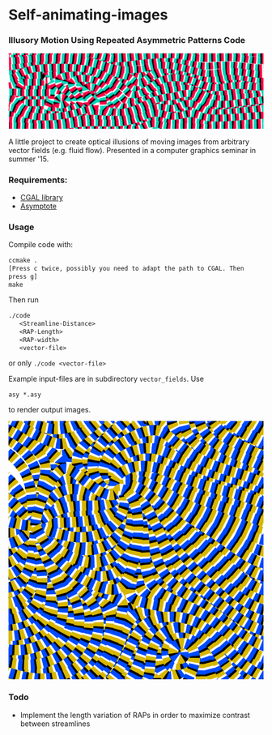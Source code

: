 # Self-animating-images
### Illusory Motion Using Repeated Asymmetric Patterns Code

![Karman vortex street](example2.png)

A little project to create optical illusions of moving images from arbitrary vector fields (e.g. fluid flow).
Presented in a computer graphics seminar in summer '15.

### Requirements:
* [CGAL library](https://www.cgal.org/)
* [Asymptote](http://asymptote.sourceforge.net/)

### Usage
Compile code with:
```
ccmake .
[Press c twice, possibly you need to adapt the path to CGAL. Then press g] 
make
```

Then run
```
./code
   <Streamline-Distance>
   <RAP-Length>
   <RAP-width>
   <vector-file>
```
or only `./code <vector-file>`

Example input-files are in subdirectory `vector_fields`. 
Use 
```
asy *.asy
```
to render output images.

![Arbitrary vector field](example.png)

### Todo
* Implement the length variation of RAPs in order to maximize contrast between streamlines

